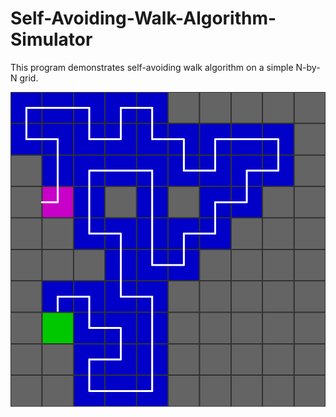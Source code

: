 # Self-Avoiding-Walk-Algorithm-Simulator
This program demonstrates self-avoiding walk algorithm on a simple N-by-N grid.

![alt text](walk.PNG)
